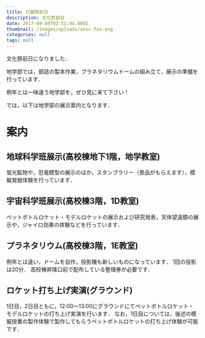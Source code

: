 ```yaml
---
title: 打越祭前日
description: 文化祭前日
date: 2017-09-08T02:51:44.000Z
thumbnail: /images/uploads/aesc-fes.png
categories: null
tags: null
---
```

文化祭前日になりました．

地学部では，部誌の製本作業，プラネタリウムドームの組み立て，展示の準備を行っています．

例年とは一味違う地学部を，ぜひ見に来て下さい！

では，以下は地学部の展示案内となります．

# 案内
## 地球科学班展示(高校棟地下1階，地学教室)
蛍光鉱物や，恐竜模型の展示のほか，スタンプラリー（景品がもらえます），模擬発掘体験を行っています．

## 宇宙科学班展示(高校棟3階，1D教室)
ペットボトルロケット・モデルロケットの展示および研究発表，天体望遠鏡の展示や，ジャイロ効果の体験などを行っています．

## プラネタリウム(高校棟3階，1E教室)
例年とは違い，ドームを自作，投影機も新しいものになっています．
1回の投影は20分．
高校棟昇降口前で配布している整理券が必要です．

## ロケット打ち上げ実演(グラウンド)
1日目，2日目ともに，12:00～13:00にグラウンドにてペットボトルロケット・モデルロケットの打ち上げ実演を行います．
なお，1日目については，後述の模擬授業の製作体験で製作してもらうペットボトルロケットの打ち上げ体験が可能です．
